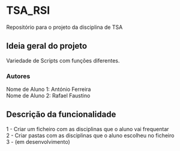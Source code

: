 # TSA_RSI
Repositório para o projeto da disciplina de TSA

## Ideia geral do projeto
Variedade de Scripts com funções diferentes.

### Autores
Nome de Aluno 1: António Ferreira <br />
Nome de Aluno 2: Rafael Faustino

## Descrição da funcionalidade
1 - Criar um ficheiro com as disciplinas que o aluno vai frequentar <br />
2 - Criar pastas com as disciplinas que o aluno escolheu no ficheiro <br />
3 - (em desenvolvimento)
